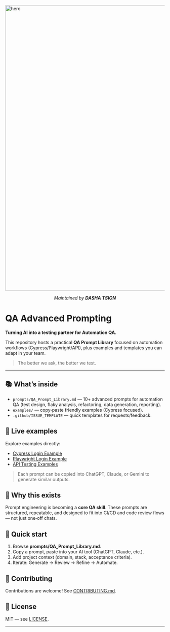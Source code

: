 
<img width="1600" height="900" alt="hero" src="https://github.com/user-attachments/assets/b6cca961-651c-425c-bf47-487773179987" />

<p align="center">
  <em>Maintained by <strong>DASHA TSION</strong></em>
</p>

# QA Advanced Prompting
**Turning AI into a testing partner for Automation QA.**

This repository hosts a practical **QA Prompt Library** focused on automation workflows (Cypress/Playwright/API), plus examples and templates you can adapt in your team.

> The better we ask, the better we test.

---

## 📚 What’s inside
- `prompts/QA_Prompt_Library.md` — 10+ advanced prompts for automation QA (test design, flaky analysis, refactoring, data generation, reporting).
- `examples/` — copy‑paste friendly examples (Cypress focused).
- `.github/ISSUE_TEMPLATE` — quick templates for requests/feedback.

## 🧪 Live examples

Explore examples directly:
- [Cypress Login Example](examples/cypress-login-example.md)
- [Playwright Login Example](examples/playwright-login-example.md)
- [API Testing Examples](examples/api-testing-examples.md)

> Each prompt can be copied into ChatGPT, Claude, or Gemini to generate similar outputs.
  
## 🧠 Why this exists
Prompt engineering is becoming a **core QA skill**. These prompts are structured, repeatable, and designed to fit into CI/CD and code review flows — not just one‑off chats.

## 🚀 Quick start
1. Browse **prompts/QA_Prompt_Library.md**.
2. Copy a prompt, paste into your AI tool (ChatGPT, Claude, etc.).
3. Add project context (domain, stack, acceptance criteria).
4. Iterate: Generate → Review → Refine → Automate.

## 🤝 Contributing
Contributions are welcome! See [CONTRIBUTING.md](CONTRIBUTING.md).

## 📄 License
MIT — see [LICENSE](LICENSE).


---
